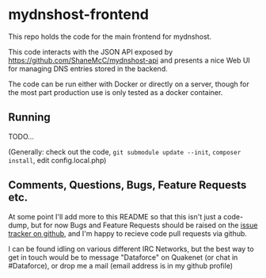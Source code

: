 # mydnshost-frontend

This repo holds the code for the main frontend for mydnshost.

This code interacts with the JSON API exposed by https://github.com/ShaneMcC/mydnshost-api and presents a nice Web UI for managing DNS entries stored in the backend.

The code can be run either with Docker or directly on a server, though for the most part production use is only tested as a docker container.

## Running

TODO...

(Generally: check out the code, `git submodule update --init`, `composer install`, edit config.local.php)

## Comments, Questions, Bugs, Feature Requests etc.

At some point I'll add more to this README so that this isn't just a code-dump, but for now Bugs and Feature Requests should be raised on the [issue tracker on github](https://github.com/shanemcc/mydnshost-api/issues), and I'm happy to recieve code pull requests via github.

I can be found idling on various different IRC Networks, but the best way to get in touch would be to message "Dataforce" on Quakenet (or chat in #Dataforce), or drop me a mail (email address is in my github profile)
